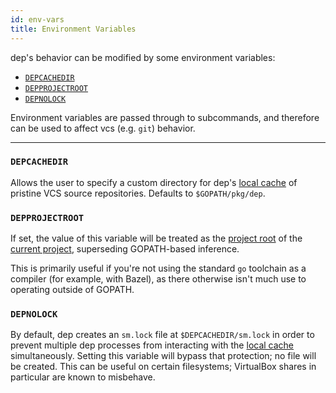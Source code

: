 ```yaml
---
id: env-vars
title: Environment Variables
---
```


dep's behavior can be modified by some environment variables:

* [`DEPCACHEDIR`](#depcachedir)
* [`DEPPROJECTROOT`](#depprojectroot)
* [`DEPNOLOCK`](#depnolock)

Environment variables are passed through to subcommands, and therefore can be used to affect vcs (e.g. `git`) behavior.

---

### `DEPCACHEDIR`

Allows the user to specify a custom directory for dep's [local cache](glossary.md#local-cache) of pristine VCS source repositories. Defaults to `$GOPATH/pkg/dep`.

### `DEPPROJECTROOT`

If set, the value of this variable will be treated as the [project root](glossary.md#project-root) of the [current project](glossary.md#current-project), superseding GOPATH-based inference.

This is primarily useful if you're not using the standard `go` toolchain as a compiler (for example, with Bazel), as there otherwise isn't much use to operating outside of GOPATH.

### `DEPNOLOCK`

By default, dep creates an `sm.lock` file at `$DEPCACHEDIR/sm.lock` in order to
prevent multiple dep processes from interacting with the [local
cache](glossary.md#local-cache) simultaneously. Setting this variable will
bypass that protection; no file will be created. This can be useful on certain
filesystems; VirtualBox shares in particular are known to misbehave.
